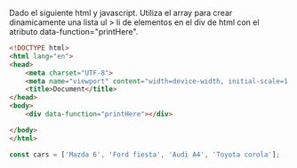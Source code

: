 Dado el siguiente html y javascript. Utiliza el array para crear dinamicamente una lista ul > li de elementos en el div de html con el atributo data-function="printHere".

```html
<!DOCTYPE html>
<html lang="en">
<head>
    <meta charset="UTF-8">
    <meta name="viewport" content="width=device-width, initial-scale=1.0">
    <title>Document</title>
</head>
<body>
    <div data-function="printHere"></div>

</body>
</html>
```

```js
const cars = ['Mazda 6', 'Ford fiesta', 'Audi A4', 'Toyota corola'];
```